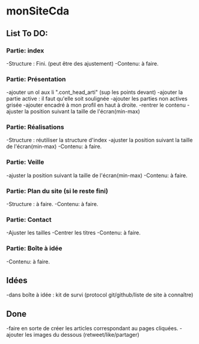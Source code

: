 # monSiteCda
## List To DO:

### Partie: index
-Structure : Fini. (peut être des ajustement)
-Contenu: à faire.

### Partie: Présentation

-ajouter un ol aux li ".cont_head_arti" (sup les points devant)
-ajouter la partie active : il faut qu'elle soit soulignée
-ajouter les parties non actives grisée
-ajouter encadré à mon profil en haut à droite.
-rentrer le contenu
-ajuster la position suivant la taille de l'écran(min-max)

### Partie: Réalisations
-Structure : réutiliser la structure d'index
-ajuster la position suivant la taille de l'écran(min-max)
-Contenu: à faire.

### Partie: Veille
-ajuster la position suivant la taille de l'écran(min-max)
-Contenu: à faire.

### Partie: Plan du site (si le reste fini)
-Structure : à faire.
-Contenu: à faire.

### Partie: Contact
-Ajuster les tailles
-Centrer les titres
-Contenu: à faire.

### Partie: Boîte à idée

-Contenu: à faire.

## Idées

-dans boîte à idée : kit de survi (protocol git/github/liste de site à connaître)

## Done

-faire en sorte de créer les articles correspondant au pages cliquées.
-ajouter les images du dessous (retweet/like/partager)